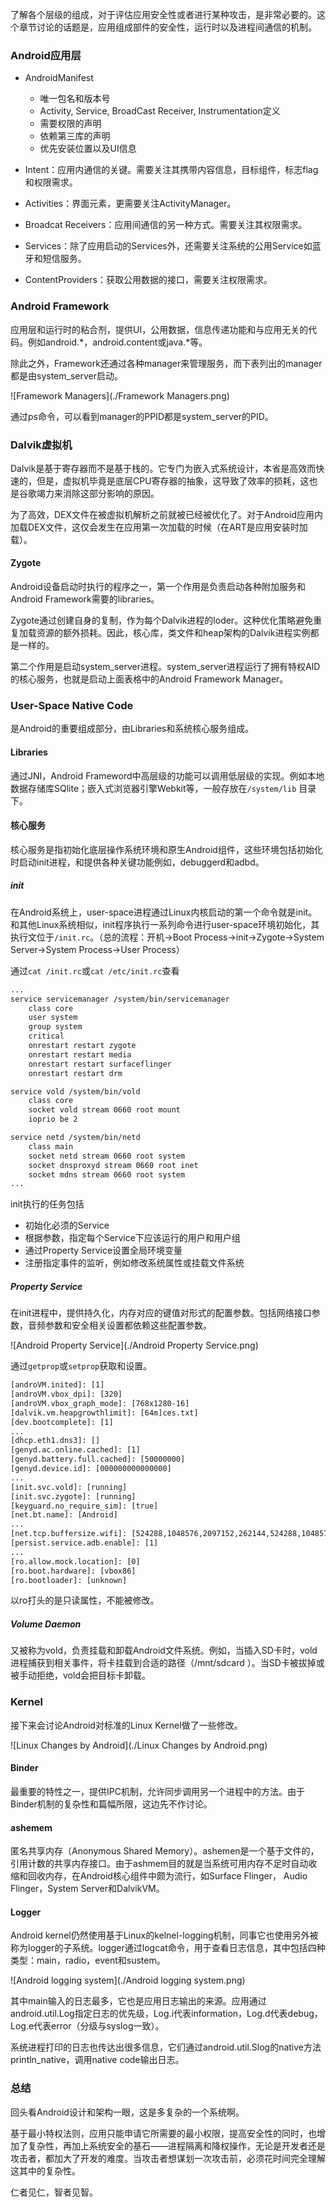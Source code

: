 了解各个层级的组成，对于评估应用安全性或者进行某种攻击，是非常必要的。这个章节讨论的话题是，应用组成部件的安全性，运行时以及进程间通信的机制。

### Android应用层

- AndroidManifest
  - 唯一包名和版本号
  - Activity, Service, BroadCast Receiver, Instrumentation定义
  - 需要权限的声明
  - 依赖第三库的声明
  - 优先安装位置以及UI信息


- Intent：应用内通信的关键。需要关注其携带内容信息，目标组件，标志flag和权限需求。
- Activities：界面元素，更需要关注ActivityManager。
- Broadcat Receivers：应用间通信的另一种方式。需要关注其权限需求。
- Services：除了应用启动的Services外，还需要关注系统的公用Service如蓝牙和短信服务。
- ContentProviders：获取公用数据的接口，需要关注权限需求。

### Android Framework

应用层和运行时的粘合剂，提供UI，公用数据，信息传递功能和与应用无关的代码。例如android.\*，android.content或java.\*等。

除此之外，Framework还通过各种manager来管理服务，而下表列出的manager都是由system_server启动。

![Framework Managers](./Framework Managers.png)

通过ps命令，可以看到manager的PPID都是system_server的PID。

### Dalvik虚拟机

Dalvik是基于寄存器而不是基于栈的。它专门为嵌入式系统设计，本省是高效而快速的，但是，虚拟机毕竟是底层CPU寄存器的抽象，这导致了效率的损耗，这也是谷歌竭力来消除这部分影响的原因。

为了高效，DEX文件在被虚拟机解析之前就被已经被优化了。对于Android应用内加载DEX文件，这仅会发生在应用第一次加载的时候（在ART是应用安装时加载）。

#### Zygote

Android设备启动时执行的程序之一，第一个作用是负责启动各种附加服务和Android Framework需要的libraries。

Zygote通过创建自身的复制，作为每个Dalvik进程的loder。这种优化策略避免重复加载资源的额外损耗。因此，核心库，类文件和heap架构的Dalvik进程实例都是一样的。

第二个作用是启动system_server进程。system_server进程运行了拥有特权AID的核心服务，也就是启动上面表格中的Android Framework Manager。

### User-Space Native Code

是Android的重要组成部分，由Libraries和系统核心服务组成。

#### Libraries

通过JNI，Android Frameword中高层级的功能可以调用低层级的实现。例如本地数据存储库SQlite；嵌入式浏览器引擎Webkit等，一般存放在`/system/lib` 目录下。

#### 核心服务

核心服务是指初始化底层操作系统环境和原生Android组件，这些环境包括初始化时启动init进程，和提供各种关键功能例如，debuggerd和adbd。

##### init

在Android系统上，user-space进程通过Linux内核启动的第一个命令就是init。和其他Linux系统相似，init程序执行一系列命令进行user-space环境初始化，其执行文位于`/init.rc`。（总的流程：开机->Boot Process->init->Zygote->System Server->System Process->User Process）

通过`cat /init.rc`或`cat /etc/init.rc`查看

```xml
...
service servicemanager /system/bin/servicemanager
    class core
    user system
    group system
    critical
    onrestart restart zygote
    onrestart restart media
    onrestart restart surfaceflinger
    onrestart restart drm

service vold /system/bin/vold
    class core
    socket vold stream 0660 root mount
    ioprio be 2

service netd /system/bin/netd
    class main
    socket netd stream 0660 root system
    socket dnsproxyd stream 0660 root inet
    socket mdns stream 0660 root system
...
```

init执行的任务包括

- 初始化必须的Service
- 根据参数，指定每个Service下应该运行的用户和用户组
- 通过Property Service设置全局环境变量
- 注册指定事件的监听，例如修改系统属性或挂载文件系统

#####  Property Service

在init进程中，提供持久化，内存对应的键值对形式的配置参数。包括网络接口参数，音频参数和安全相关设置都依赖这些配置参数。

![Android Property Service](./Android Property Service.png)

通过`getprop`或`setprop`获取和设置。

```xml
[androVM.inited]: [1]
[androVM.vbox_dpi]: [320]
[androVM.vbox_graph_mode]: [768x1280-16]
[dalvik.vm.heapgrowthlimit]: [64m]ces.txt]
[dev.bootcomplete]: [1]
...
[dhcp.eth1.dns3]: []
[genyd.ac.online.cached]: [1]
[genyd.battery.full.cached]: [50000000]
[genyd.device.id]: [000000000000000]
...
[init.svc.vold]: [running]
[init.svc.zygote]: [running]
[keyguard.no_require_sim]: [true]
[net.bt.name]: [Android]
...
[net.tcp.buffersize.wifi]: [524288,1048576,2097152,262144,524288,1048576]
[persist.service.adb.enable]: [1]
...
[ro.allow.mock.location]: [0]
[ro.boot.hardware]: [vbox86]
[ro.bootloader]: [unknown]
```

以ro打头的是只读属性，不能被修改。

##### Volume Daemon

又被称为vold，负责挂载和卸载Android文件系统。例如，当插入SD卡时，vold进程捕获到相关事件，将卡挂载到合适的路径（/mnt/sdcard ）。当SD卡被拔掉或被手动拒绝，vold会把目标卡卸载。

### Kernel

接下来会讨论Android对标准的Linux Kernel做了一些修改。

![Linux Changes by Android](./Linux Changes by Android.png)

#### Binder

最重要的特性之一，提供IPC机制，允许同步调用另一个进程中的方法。由于Binder机制的复杂性和篇幅所限，这边先不作讨论。

####  ashemem

匿名共享内存（Anonymous Shared Memory）。ashemen是一个基于文件的，引用计数的共享内存接口。由于ashmem目的就是当系统可用内存不足时自动收缩和回收内存，在Android核心组件中颇为流行，如Surface Flinger， Audio Flinger，System Server和DalvikVM。

#### Logger

Android kernel仍然使用基于Linux的kelnel-logging机制，同事它也使用另外被称为logger的子系统。logger通过logcat命令，用于查看日志信息，其中包括四种类型：main，radio，event和sustem。

![Android logging system](./Android logging system.png)

其中main输入的日志最多，它也是应用日志输出的来源。应用通过android.util.Log指定日志的优先级，Log.i代表information，Log.d代表debug，Log.e代表error（分级与syslog一致）。

系统进程打印的日志也传达出很多信息，它们通过android.util.Slog的native方法println_native，调用native code输出日志。

### 总结

回头看Android设计和架构一眼，这是多复杂的一个系统啊。

基于最小特权法则，应用只能申请它所需要的最小权限，提高安全性的同时，也增加了复杂性，再加上系统安全的基石——进程隔离和降权操作，无论是开发者还是攻击者，都加大了开发的难度。当攻击者想谋划一次攻击前，必须花时间完全理解这其中的复杂性。

仁者见仁，智者见智。			


​		
​	